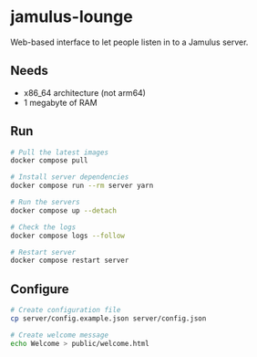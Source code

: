 # jamulus-lounge

Web-based interface to let people listen in to a Jamulus server.

## Needs

* x86_64 architecture (not arm64)
* 1 megabyte of RAM

## Run

```sh
# Pull the latest images
docker compose pull

# Install server dependencies
docker compose run --rm server yarn

# Run the servers
docker compose up --detach

# Check the logs
docker compose logs --follow

# Restart server
docker compose restart server
```

## Configure

```sh
# Create configuration file
cp server/config.example.json server/config.json

# Create welcome message
echo Welcome > public/welcome.html
```

